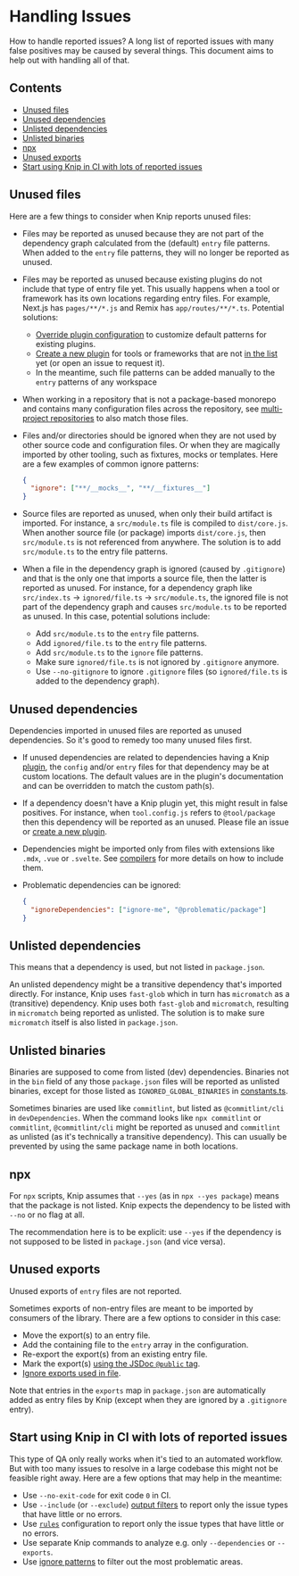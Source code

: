 # Handling Issues

How to handle reported issues? A long list of reported issues with many false positives may be caused by several things.
This document aims to help out with handling all of that.

## Contents

- [Unused files][1]
- [Unused dependencies][2]
- [Unlisted dependencies][3]
- [Unlisted binaries][4]
- [npx][5]
- [Unused exports][6]
- [Start using Knip in CI with lots of reported issues][7]

## Unused files

Here are a few things to consider when Knip reports unused files:

- Files may be reported as unused because they are not part of the dependency graph calculated from the (default)
  `entry` file patterns. When added to the `entry` file patterns, they will no longer be reported as unused.

- Files may be reported as unused because existing plugins do not include that type of entry file yet. This usually
  happens when a tool or framework has its own locations regarding entry files. For example, Next.js has `pages/**/*.js`
  and Remix has `app/routes/**/*.ts`. Potential solutions:

  - [Override plugin configuration][8] to customize default patterns for existing plugins.
  - [Create a new plugin][9] for tools or frameworks that are not [in the list][10] yet (or open an issue to request
    it).
  - In the meantime, such file patterns can be added manually to the `entry` patterns of any workspace

- When working in a repository that is not a package-based monorepo and contains many configuration files across the
  repository, see [multi-project repositories][11] to also match those files.

- Files and/or directories should be ignored when they are not used by other source code and configuration files. Or
  when they are magically imported by other tooling, such as fixtures, mocks or templates. Here are a few examples of
  common ignore patterns:

  ```json
  {
    "ignore": ["**/__mocks__", "**/__fixtures__"]
  }
  ```

- Source files are reported as unused, when only their build artifact is imported. For instance, a `src/module.ts` file
  is compiled to `dist/core.js`. When another source file (or package) imports `dist/core.js`, then `src/module.ts` is
  not referenced from anywhere. The solution is to add `src/module.ts` to the entry file patterns.

- When a file in the dependency graph is ignored (caused by `.gitignore`) and that is the only one that imports a source
  file, then the latter is reported as unused. For instance, for a dependency graph like `src/index.ts` →
  `ignored/file.ts` → `src/module.ts`, the ignored file is not part of the dependency graph and causes `src/module.ts`
  to be reported as unused. In this case, potential solutions include:

  - Add `src/module.ts` to the `entry` file patterns.
  - Add `ignored/file.ts` to the `entry` file patterns.
  - Add `src/module.ts` to the `ignore` file patterns.
  - Make sure `ignored/file.ts` is not ignored by `.gitignore` anymore.
  - Use `--no-gitignore` to ignore `.gitignore` files (so `ignored/file.ts` is added to the dependency graph).

## Unused dependencies

Dependencies imported in unused files are reported as unused dependencies. So it's good to remedy too many unused files
first.

- If unused dependencies are related to dependencies having a Knip [plugin][10], the `config` and/or `entry` files for
  that dependency may be at custom locations. The default values are in the plugin's documentation and can be overridden
  to match the custom path(s).

- If a dependency doesn't have a Knip plugin yet, this might result in false positives. For instance, when
  `tool.config.js` refers to `@tool/package` then this dependency will be reported as an unused. Please file an issue or
  [create a new plugin][9].

- Dependencies might be imported only from files with extensions like `.mdx`, `.vue` or `.svelte`. See [compilers][12]
  for more details on how to include them.

- Problematic dependencies can be ignored:

  ```json
  {
    "ignoreDependencies": ["ignore-me", "@problematic/package"]
  }
  ```

## Unlisted dependencies

This means that a dependency is used, but not listed in `package.json`.

An unlisted dependency might be a transitive dependency that's imported directly. For instance, Knip uses `fast-glob`
which in turn has `micromatch` as a (transitive) dependency. Knip uses both `fast-glob` and `micromatch`, resulting in
`micromatch` being reported as unlisted. The solution is to make sure `micromatch` itself is also listed in
`package.json`.

## Unlisted binaries

Binaries are supposed to come from listed (dev) dependencies. Binaries not in the `bin` field of any those
`package.json` files will be reported as unlisted binaries, except for those listed as `IGNORED_GLOBAL_BINARIES` in
[constants.ts][13].

Sometimes binaries are used like `commitlint`, but listed as `@commitlint/cli` in `devDependencies`. When the command
looks like `npx commitlint` or `commitlint`, `@commitlint/cli` might be reported as unused and `commitlint` as unlisted
(as it's technically a transitive dependency). This can usually be prevented by using the same package name in both
locations.

## npx

For `npx` scripts, Knip assumes that `--yes` (as in `npx --yes package`) means that the package is not listed. Knip
expects the dependency to be listed with `--no` or no flag at all.

The recommendation here is to be explicit: use `--yes` if the dependency is not supposed to be listed in `package.json`
(and vice versa).

## Unused exports

Unused exports of `entry` files are not reported.

Sometimes exports of non-entry files are meant to be imported by consumers of the library. There are a few options to
consider in this case:

- Move the export(s) to an entry file.
- Add the containing file to the `entry` array in the configuration.
- Re-export the export(s) from an existing entry file.
- Mark the export(s) [using the JSDoc `@public` tag][14].
- [Ignore exports used in file][15].

Note that entries in the `exports` map in `package.json` are automatically added as entry files by Knip (except when
they are ignored by a `.gitignore` entry).

## Start using Knip in CI with lots of reported issues

This type of QA only really works when it's tied to an automated workflow. But with too many issues to resolve in a
large codebase this might not be feasible right away. Here are a few options that may help in the meantime:

- Use `--no-exit-code` for exit code `0` in CI.
- Use `--include` (or `--exclude`) [output filters][16] to report only the issue types that have little or no errors.
- Use [`rules`][17] configuration to report only the issue types that have little or no errors.
- Use separate Knip commands to analyze e.g. only `--dependencies` or `--exports`.
- Use [ignore patterns][18] to filter out the most problematic areas.

[1]: #unused-files
[2]: #unused-dependencies
[3]: #unlisted-dependencies
[4]: #unlisted-binaries
[5]: #npx
[6]: #unused-exports
[7]: #start-using-knip-in-ci-with-lots-of-reported-issues
[8]: ../README.md#override-plugin-configuration
[9]: ./writing-a-plugin.md
[10]: ../README.md#plugins
[11]: ../README.md#multi-project-repositories
[12]: ./compilers.md
[13]: ../src/constants.ts
[14]: ../README.md#public-exports
[15]: ../README.md#ignore-exports-used-in-file
[16]: ../README.md#filters
[17]: ../README.md#rules
[18]: ../README.md#ignore
